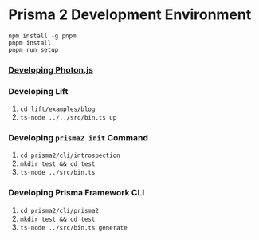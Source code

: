 # Prisma 2 Development Environment

```
npm install -g pnpm
pnpm install
pnpm run setup
```

### [Developing Photon.js](https://github.com/prisma/photonjs/tree/master/packages/photon#contributing)

### Developing Lift

1. `cd lift/examples/blog`
2. `ts-node ../../src/bin.ts up`

### Developing `prisma2 init` Command

1. `cd prisma2/cli/introspection`
2. `mkdir test && cd test`
3. `ts-node ../src/bin.ts`

### Developing Prisma Framework CLI

1. `cd prisma2/cli/prisma2`
2. `mkdir test && cd test`
3. `ts-node ../src/bin.ts generate`
